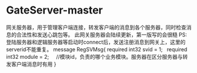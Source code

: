 # GateServer-master
网关服务器，用于管理客户端连接，转发客户端的消息到各个服务器，同时检查消息的合法性和发送心跳包等。
此网关服务器会陆续更新，第一版写的会很糙
PS:
登陆服务器和逻辑服务器等启动时connect后，发送注册消息到网关上，这里的serverid不能重复。
message RegSVMsg{
   required int32 svid = 1;
   required int32 module = 2;     //模块id，负责的哪个业务模块。服务器在区分服务器与转发客户端消息时有用
}
